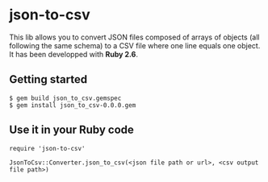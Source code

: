 # json-to-csv

This lib allows you to convert JSON files composed of arrays of objects (all following the same schema) to a CSV file where one line equals one object.
It has been developped with **Ruby 2.6**.

## Getting started

    $ gem build json_to_csv.gemspec
    $ gem install json_to_csv-0.0.0.gem

## Use it in your Ruby code

    require 'json-to-csv'

    JsonToCsv::Converter.json_to_csv(<json file path or url>, <csv output file path>)


